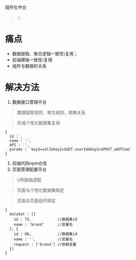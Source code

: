 组件化中台

> ；

# 痛点
  * 数据提取、聚合逻辑一致性\复用；
  * 前端模板一致性\复用
  * 组件与数据的关系

# 解决方法
  1. 数据接口管理平台

  > 数据提取规则、聚合规则、依赖关系

  > 形成个性化数据集复用

  ```
  {
    id : ,
    name : '',
    API : '',
    params : 'key1=val1&key2=$GET.userId&key2=$POST.addTime'
  }
  ```

  1. 前端代码npm仓库
  1. 页面管理配置平台

  > URI路由适配

  > 页面与个性化数据集绑定

  > 页面与页面组件绑定

  ```
  {
    dataSet : [{
      id : 73,            //数据集id
      name : 'brand'      //变量名
    }, {
      id : 88,            //数据集id
      name : '',          //变量名
      request : ['brand'] //依赖变量
    }]
  }
  ```